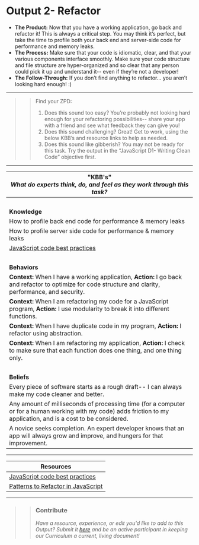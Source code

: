 # Output 2- Refactor

- **The Product:** Now that you have a working application, go back and refactor it! This is always a critical step. You may think it’s perfect, but take the time to profile both your back end and server-side code for performance and memory leaks.  <br>
- **The Process:** Make sure that your code is idiomatic, clear, and that your various components interface smoothly. Make sure your code structure and file structure are hyper-organized and so clear that any person could pick it up and understand it-- even if they’re not a developer! <br>
- **The Follow-Through:** If you don’t find anything to refactor… you aren’t looking hard enough! :)

-----------------------------------------------------------
>> Find your ZPD: 
>> 
>> 1. Does this sound too easy? You’re probably not looking hard enough for your refactoring possibilities-- share your app with a friend and see what feedback they can give you! 
>> 2. Does this sound challenging? Great! Get to work, using the below KBB’s and resource links to help as needed. 
>>  3. Does this sound like gibberish? You may not be ready for this task. Try the output in the “JavaScript D1- Writing Clean Code” objective first.  

----------------------------------------------------------------

| **"KBB's"** <br> _What do experts think, do, and feel as they work through this task?_|
|----------|
| </br>| 
| **Knowledge**	| 
| How to profile back end code for performance & memory leaks	|  
| How to profile server side code for performance & memory leaks | 
| [JavaScript code best practices](https://github.com/andela/learningmap/tree/master/Phase-C/JavaScript%20D1/Curriculum/11-%20Writing%20Clean%20JavaScript%20Code)	|
| </br> | 
| **Behaviors** 	| 
|  **Context:** When I have a working application, **Action:** I go back and refactor to optimize for code structure and clarity, performance, and security. |  
| **Context:** When I am refactoring my code for a JavaScript program, **Action:** I use modularity to break it into different functions.	|
| **Context:** When I have duplicate code in my program, **Action:** I refactor using abstraction. | 
| **Context:** When I am refactoring my application, **Action:** I check to make sure that each function does one thing, and one thing only. |
| </br> | 
| **Beliefs**	| 
| Every piece of software starts as a rough draft-- I can always make my code cleaner and better. |  
| Any amount of milliseconds of processing time (for a computer or for a human working with my code) adds friction to my application, and is a cost to be considered. 	|  
| A novice seeks completion. An expert developer knows that an app will always grow and improve, and hungers for that improvement. |  


------


| Resources|       	
|----------|
| [JavaScript code best practices](https://github.com/andela/learningmap/tree/master/Phase-C/JavaScript%20D1/Curriculum/11-%20Writing%20Clean%20JavaScript%20Code)| 
| [Patterns to Refactor in JavaScript](http://crushlovely.com/journal/7-patterns-to-refactor-javascript-applications-value-objects/)|
---- 

>> ### Contribute
>> _Have a resource, experience, or edit you'd like to add to this Output? Submit it [here](https://docs.google.com/a/andela.com/forms/d/e/1FAIpQLSeiwit-7JW3UScG9ItDX9DUZZnlCwdpo7aWruahsPKNJ_6JOA/viewform?usp=sf_link) and be an active participant in keeping our Curriculum a current, living document!_

